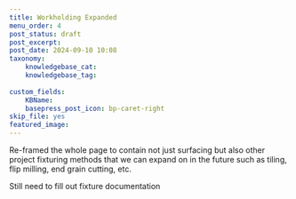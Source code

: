 ```yaml
---
title: Workholding Expanded
menu_order: 4
post_status: draft
post_excerpt: 
post_date: 2024-09-10 10:08
taxonomy:
    knowledgebase_cat: 
    knowledgebase_tag:
        
custom_fields:
    KBName: 
    basepress_post_icon: bp-caret-right
skip_file: yes
featured_image: 
---
```

Re-framed the whole page to contain not just surfacing but also other project fixturing methods that we can expand on in the future such as tiling, flip milling, end grain cutting, etc.

Still need to fill out fixture documentation
